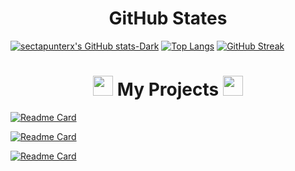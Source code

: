 



<h1 align="center">
 GitHub States </a> 
</h1>

[![sectapunterx's GitHub stats-Dark](https://github-readme-stats.vercel.app/api?username=sectapunterx&show_icons=true&rank_icon=github&theme=dark#gh-dark-mode-only)](https://github.com/sectapunterx/github-readme-stats#gh-dark-mode-only)
[![Top Langs](https://github-readme-stats.vercel.app/api/top-langs/?username=sectapunterx&hide_border=true&border_radius=15&theme=dark#gh-dark-mode-only&show_icons=true&layout=compact)](https://github.com/sectapunterx/github-readme-stats)
[![GitHub Streak](http://github-readme-streak-stats.herokuapp.com?user=sectapunterx&theme=dark#gh-dark-mode-only&hide_border=true&border_radius=16)](https://git.io/streak-stats)

<h1 align="center"> 
 <img src="https://meritt-gifs.s3-us-west-1.amazonaws.com/nerd-life/bulba-roll.gif" width="32" height="32">
 My Projects </a> 
<img src="https://meritt-gifs.s3-us-west-1.amazonaws.com/nerd-life/bulba-roll.gif" width="32" height="32"></h1>

[![Readme Card](https://github-readme-stats.vercel.app/api/pin/?username=sectapunterx&repo=GStream-practice&hide_border=true&border_radius=16&theme=dark#gh-dark-mode-only)](https://github.com/sectapunterx/GStream-practice)

[![Readme Card](https://github-readme-stats.vercel.app/api/pin/?username=sectapunterx&repo=Arduino_Sensors&hide_border=true&border_radius=16&theme=dark#gh-dark-mode-only)](https://github.com/sectapunterx/Arduino_Sensors)

[![Readme Card](https://github-readme-stats.vercel.app/api/pin/?username=sectapunterx&repo=Pseudorandom_numbers&hide_border=true&border_radius=16&theme=dark#gh-dark-mode-only)](https://github.com/sectapunterx/Pseudorandom_numbers)



